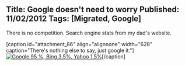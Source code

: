 Title: Google doesn't need to worry
Published: 11/02/2012
Tags: [Migrated, Google] 
---

There is no competition. Search engine stats from my dad's website.

\[caption id="attachment\_86" align="alignnone" width="628" caption="There's nothing else to say, just google it."\][![Google 95 %, Bing 3.5%, Yahoo 1.5%](old/images/Image1.png "Search Engine Stats")](old/images/Image1.png)\[/caption\]
